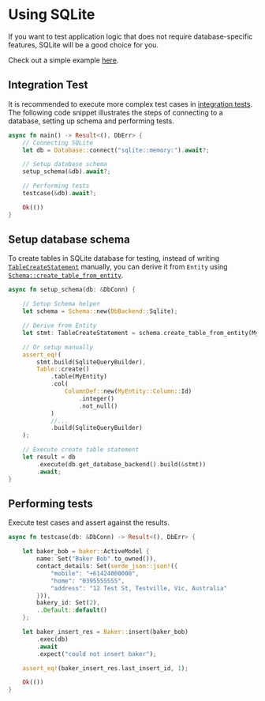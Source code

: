 # Using SQLite

If you want to test application logic that does not require database-specific features, SQLite will be a good choice for you.

Check out a simple example [here](https://github.com/SeaQL/sea-orm/blob/master/tests/basic.rs).

## Integration Test

It is recommended to execute more complex test cases in [integration tests](https://doc.rust-lang.org/rust-by-example/testing/integration_testing.html). The following code snippet illustrates the steps of connecting to a database, setting up schema and performing tests.

```rust
async fn main() -> Result<(), DbErr> {
    // Connecting SQLite
    let db = Database::connect("sqlite::memory:").await?;

    // Setup database schema
    setup_schema(&db).await?;

    // Performing tests
    testcase(&db).await?;

    Ok(())
}
```

## Setup database schema

To create tables in SQLite database for testing, instead of writing [`TableCreateStatement`](https://docs.rs/sea-query/0.8/sea_query/table/struct.TableCreateStatement.html) manually, you can derive it from `Entity` using [`Schema::create_table_from_entity`](https://docs.rs/sea-orm/0.8/sea_orm/schema/struct.Schema.html#method.create_table_from_entity).

```rust
async fn setup_schema(db: &DbConn) {

    // Setup Schema helper
    let schema = Schema::new(DbBackend::Sqlite);

    // Derive from Entity
    let stmt: TableCreateStatement = schema.create_table_from_entity(MyEntity);

    // Or setup manually
    assert_eq!(
        stmt.build(SqliteQueryBuilder),
        Table::create()
            .table(MyEntity)
            .col(
                ColumnDef::new(MyEntity::Column::Id)
                    .integer()
                    .not_null()
            )
            //...
            .build(SqliteQueryBuilder)
    );

    // Execute create table statement
    let result = db
        .execute(db.get_database_backend().build(&stmt))
        .await;
}
```

## Performing tests

Execute test cases and assert against the results.

```rust
async fn testcase(db: &DbConn) -> Result<(), DbErr> {

    let baker_bob = baker::ActiveModel {
        name: Set("Baker Bob".to_owned()),
        contact_details: Set(serde_json::json!({
            "mobile": "+61424000000",
            "home": "0395555555",
            "address": "12 Test St, Testville, Vic, Australia"
        })),
        bakery_id: Set(2),
        ..Default::default()
    };

    let baker_insert_res = Baker::insert(baker_bob)
        .exec(db)
        .await
        .expect("could not insert baker");

    assert_eq!(baker_insert_res.last_insert_id, 1);

    Ok(())
}
```
